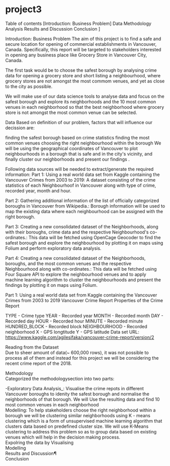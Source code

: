 # project3
Table of contents
[Introduction: Business Problem]
Data
Methodology
Analysis
Results and Discussion
Conclusion ]

Introduction: Business Problem
The aim of this project is to find a safe and secure location for opening of commercial establishments in Vancouver, Canada. Specifically, this report will be targeted to stakeholders interested in opening any business place like Grocery Store in Vancouver City, Canada.

The first task would be to choose the safest borough by analysing crime data for opening a grocery store and short listing a neighbourhood, where grocery stores are not amongst the most commom venues, and yet as close to the city as possible.

We will make use of our data science tools to analyse data and focus on the safest borough and explore its neighborhoods and the 10 most common venues in each neighborhood so that the best neighborhood where grocery store is not amongst the most common venue can be selected.

Data
Based on definition of our problem, factors that will influence our decission are:

finding the safest borough based on crime statistics
finding the most common venues
choosing the right neighbourhood within the borough
We will be using the geographical coordinates of Vancouver to plot neighbourhoods in a borough that is safe and in the city's vicinity, and finally cluster our neighborhoods and present our findings .

Following data sources will be needed to extract/generate the required information:
Part 1: Using a real world data set from Kaggle containing the Vancouver Crimes from 2003 to 2019: A dataset consisting of the crime statistics of each Neighbourhoof in Vancouver along with type of crime, recorded year, month and hour.

Part 2: Gathering additional information of the list of officially categorized boroughs in Vancouver from Wikipedia.: Borough information will be used to map the existing data where each neighbourhood can be assigned with the right borough.

Part 3: Creating a new consolidated dataset of the Neighborhoods, along with their boroughs, crime data and the respective Neighbourhood's co-ordinates.: This data will be fetched using OpenCage Geocoder to find the safest borough and explore the neighbourhood by plotting it on maps using Folium and perform exploratory data analysis.

Part 4: Creating a new consolidated dataset of the Neighborhoods, boroughs, and the most common venues and the respective Neighbourhood along with co-ordinates.: This data will be fetched using Four Square API to explore the neighbourhood venues and to apply machine learning algorithm to cluster the neighbourhoods and present the findings by plotting it on maps using Folium.

Part 1: Using a real world data set from Kaggle containing the Vancouver Crimes from 2003 to 2019 Vancouver Crime Report Properties of the Crime Report

TYPE - Crime type YEAR - Recorded year MONTH - Recorded month DAY - Recorded day HOUR - Recorded hour MINUTE - Recorded minute HUNDRED_BLOCK - Recorded block NEIGHBOURHOOD - Recorded neighborhood X - GPS longtitude Y - GPS latitude Data set URL: https://www.kaggle.com/agilesifaka/vancouver-crime-report/version/2

Reading from the Dataset  
Due to sheer amount of data(~ 600,000 rows), it was not possible to process all of them and instead for this project we will be considering the recent crime report of the 2018.  

Methodology  
Categorized the methodologysection into two parts:     

-Exploratory Data Analysis_: Visualise the crime repots in different Vancouver boroughs to idenity the safest borough and normalise the neighborhoods of that borough. We will Use the resulting data and find 10 most common venues in each neighborhood  
Modelling: To help stakeholders choose the right neighborhood within a borough we will be clustering similar neighborhoods using K - means clustering which is a form of unsupervised machine learning algorithm that clusters data based on predefined cluster size. We will use K-Means clustering to address this problem so as to group data based on existing venues which will help in the decision making process.  
Expolring the data by Visualising  
Modelling  
Results and Discussion¶  
Conclusion  

